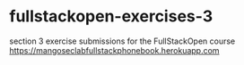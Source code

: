 # fullstackopen-exercises-3

section 3 exercise submissions for the FullStackOpen course
https://mangoseclabfullstackphonebook.herokuapp.com
